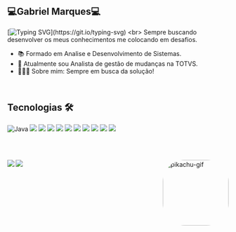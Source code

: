 ## 💻Gabriel Marques💻
[![Typing SVG](https://readme-typing-svg.demolab.com?font=Fira+Code&duration=4000&pause=1000&color=F7E400&repeat=false&width=435&lines=%F0%9F%91%8BSeja+Bem+vindo+ao+meu+portfolio!)](https://git.io/typing-svg)
<br>
Sempre buscando desenvolver os meus conhecimentos me colocando em desafios.
 - 📚 Formado em Analise e Desenvolvimento de Sistemas.
 - 🧐 Atualmente sou Analista de gestão de mudanças na TOTVS.
 - 🙋🏼‍♂️ Sobre mim: Sempre em busca da solução!



<br>

  ## Tecnologias 🛠

![Java](https://img.shields.io/badge/java-%23ED8B00.svg?style=for-the-badge&logo=openjdk&logoColor=white) <img src ="https://img.shields.io/badge/C%23-239120?style=for-the-badge&logo=c-sharp&logoColor=white"> <img src ="https://img.shields.io/badge/JavaScript-F7DF1E?style=for-the-badge&logo=javascript&logoColor=black"> <img src="https://img.shields.io/badge/-ADVPL-FFF?style=for-the-badge&logo"> <img src= "https://img.shields.io/badge/-React%20-black?style=for-the-badge&logo=React&logoColor=blue"> <img src="https://img.shields.io/badge/-Node.js%20-GREEN?style=for-the-badge&logo=Node.js&logoColor=black"> <img src="https://img.shields.io/badge/-SQL%20-lightgrey?style=for-the-badge&logo="> <img src="https://img.shields.io/badge/-php%20-blue?style=for-the-badge&logo=PHP&logoColor=white"> <img src ="https://img.shields.io/badge/HTML5-E34F26?style=for-the-badge&logo=html5&logoColor=white"> <img src ="https://img.shields.io/badge/CSS3-1572B6?style=for-the-badge&logo=css3&logoColor=white"> <img src="https://img.shields.io/badge/Git-E34F26?style=for-the-badge&logo=git&logoColor=white">
 
</div>
  
<br>
<br>

<div> 
  <a href = "mailto:gabrielmarques.messias1@gmail.com"><img align="left" src="https://img.shields.io/badge/-Gmail-%23333?style=for-the-badge&logo=gmail&logoColor=white" target="_blank"></a>
   
  <a href="https://www.linkedin.com/in/gabriel-marques-824761206/" target="_blank"><img align="left" src="https://img.shields.io/badge/-LinkedIn-%230077B5?style=for-the-badge&logo=linkedin&logoColor=white" target="_blank"></a> 
    
  
  <img align="right" alt="pikachu-gif" height="150" style="border-radius:50px;" src="https://cdn.discordapp.com/attachments/460955986581127199/958734296254930994/1604090_a14a5.gif">
</div>
